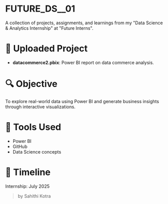 # FUTURE_DS__01

A collection of projects, assignments, and learnings from my "Data Science & Analytics Internship" at "Future Interns".

# 📂 Uploaded Project

- **datacommerce2.pbix**: Power BI report on data commerce analysis.

# 🔍 Objective

To explore real-world data using Power BI and generate business insights through interactive visualizations.

# 🚀 Tools Used

- Power BI
- GitHub
- Data Science concepts

# 📅 Timeline

Internship: July 2025



>  by Sahithi Kotra

